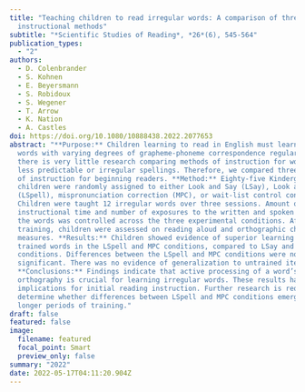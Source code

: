 ```yaml
---
title: "Teaching children to read irregular words: A comparison of three
  instructional methods"
subtitle: "*Scientific Studies of Reading*, *26*(6), 545-564"
publication_types:
  - "2"
authors:
  - D. Colenbrander
  - S. Kohnen
  - E. Beyersmann
  - S. Robidoux
  - S. Wegener
  - T. Arrow
  - K. Nation
  - A. Castles
doi: https://doi.org/10.1080/10888438.2022.2077653
abstract: "**Purpose:** Children learning to read in English must learn to read
  words with varying degrees of grapheme-phoneme correspondence regularity, but
  there is very little research comparing methods of instruction for words with
  less predictable or irregular spellings. Therefore, we compared three methods
  of instruction for beginning readers. **Method:** Eighty-five Kindergarten
  children were randomly assigned to either Look and Say (LSay), Look and Spell
  (LSpell), mispronunciation correction (MPC), or wait-list control conditions.
  Children were taught 12 irregular words over three sessions. Amount of
  instructional time and number of exposures to the written and spoken forms of
  the words was controlled across the three experimental conditions. After
  training, children were assessed on reading aloud and orthographic choice
  measures. **Results:** Children showed evidence of superior learning of
  trained words in the LSpell and MPC conditions, compared to LSay and control
  conditions. Differences between the LSpell and MPC conditions were not
  significant. There was no evidence of generalization to untrained items.
  **Conclusions:** Findings indicate that active processing of a word’s
  orthography is crucial for learning irregular words. These results have
  implications for initial reading instruction. Further research is required to
  determine whether differences between LSpell and MPC conditions emerge after
  longer periods of training."
draft: false
featured: false
image:
  filename: featured
  focal_point: Smart
  preview_only: false
summary: "2022"
date: 2022-05-17T04:11:20.904Z
---
```

